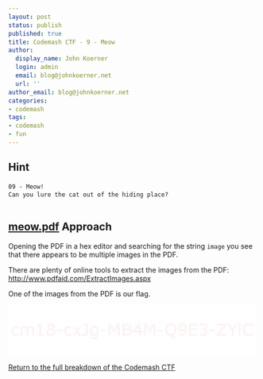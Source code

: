 ```yaml
---
layout: post
status: publish
published: true
title: Codemash CTF - 9 - Meow
author:
  display_name: John Koerner
  login: admin
  email: blog@johnkoerner.net
  url: ''
author_email: blog@johnkoerner.net
categories:
- codemash
tags:
- codemash
- fun
---
```


Hint
---
```
09 - Meow!
Can you lure the cat out of the hiding place?


```
[meow.pdf](/content/meow.pdf)
Approach
---
Opening the PDF in a hex editor and searching for the string `image` you see that there appears to be multiple images in the PDF.

There are plenty of online tools to extract the images from the PDF: http://www.pdfaid.com/ExtractImages.aspx

One of the images from the PDF is our flag.

![](/content/meowflag.png)


[Return to the full breakdown of the Codemash CTF](/codemash/codemash-ctf-breakdown/)
